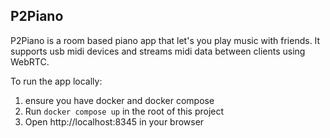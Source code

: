 ## P2Piano
P2Piano is a room based piano app that let's you play music with friends. It supports usb midi devices and streams midi data between clients using WebRTC.

To run the app locally:
1. ensure you have docker and docker compose
2. Run `docker compose up` in the root of this project
3. Open http://localhost:8345 in your browser